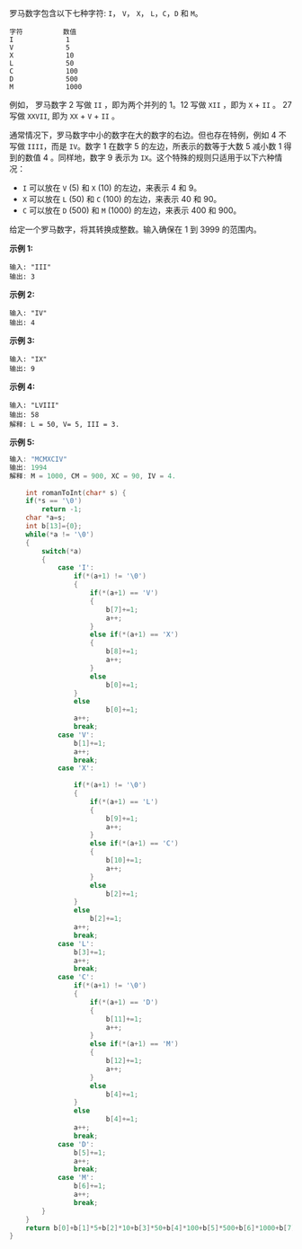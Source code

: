 罗马数字包含以下七种字符: `I`， `V`， `X`， `L`，`C`，`D` 和 `M`。

```
字符          数值
I             1
V             5
X             10
L             50
C             100
D             500
M             1000
```

例如， 罗马数字 2 写做 `II` ，即为两个并列的 1。12 写做 `XII` ，即为 `X` + `II` 。 27 写做  `XXVII`, 即为 `XX` + `V` + `II` 。

通常情况下，罗马数字中小的数字在大的数字的右边。但也存在特例，例如 4 不写做 `IIII`，而是 `IV`。数字 1 在数字 5 的左边，所表示的数等于大数 5 减小数 1 得到的数值 4 。同样地，数字 9 表示为 `IX`。这个特殊的规则只适用于以下六种情况：

- `I` 可以放在 `V` (5) 和 `X` (10) 的左边，来表示 4 和 9。
- `X` 可以放在 `L` (50) 和 `C` (100) 的左边，来表示 40 和 90。 
- `C` 可以放在 `D` (500) 和 `M` (1000) 的左边，来表示 400 和 900。

给定一个罗马数字，将其转换成整数。输入确保在 1 到 3999 的范围内。

**示例 1:**

```
输入: "III"
输出: 3
```

**示例 2:**

```
输入: "IV"
输出: 4
```

**示例 3:**

```
输入: "IX"
输出: 9
```

**示例 4:**

```
输入: "LVIII"
输出: 58
解释: L = 50, V= 5, III = 3.
```

**示例 5:**

```c
输入: "MCMXCIV"
输出: 1994
解释: M = 1000, CM = 900, XC = 90, IV = 4.
    
    int romanToInt(char* s) {
    if(*s == '\0')
        return -1;
    char *a=s;
    int b[13]={0};
    while(*a != '\0')
    {
        switch(*a)
        {
            case 'I':
                if(*(a+1) != '\0')
                {
                    if(*(a+1) == 'V')
                    {
                        b[7]+=1;
                        a++;  
                    }
                    else if(*(a+1) == 'X')
                    {
                        b[8]+=1;
                        a++;
                    }  
                    else
                        b[0]+=1;
                }
                else
                        b[0]+=1;
                a++;
                break;
            case 'V':
                b[1]+=1;
                a++;
                break;
            case 'X':
                
                if(*(a+1) != '\0')
                {
                    if(*(a+1) == 'L')
                    {
                        b[9]+=1;
                        a++;
                    }
                    else if(*(a+1) == 'C')
                    {
                        b[10]+=1;
                        a++;
                    }
                    else
                        b[2]+=1;
                }
                else
                    b[2]+=1;
                a++;
                break;
            case 'L':
                b[3]+=1;
                a++;
                break;
            case 'C':
                if(*(a+1) != '\0')
                {
                    if(*(a+1) == 'D')
                    {
                        b[11]+=1;
                        a++;
                    }
                    else if(*(a+1) == 'M')
                    {
                        b[12]+=1;
                        a++;
                    }
                    else
                        b[4]+=1;
                }
                else
                        b[4]+=1;
                a++;
                break;
            case 'D':
                b[5]+=1;
                a++;
                break;
            case 'M':
                b[6]+=1;
                a++;
                break;
        }
    }
    return b[0]+b[1]*5+b[2]*10+b[3]*50+b[4]*100+b[5]*500+b[6]*1000+b[7]*4+b[8]*9+b[9]*40+b[10]*90+b[11]*400+b[12]*900;
}
```